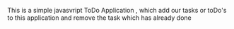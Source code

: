 This is a simple javasvript ToDo Application , which add our tasks or toDo's to this  application and remove the task which has already done 